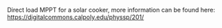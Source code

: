 Direct load MPPT for a solar cooker, more information can be found here: https://digitalcommons.calpoly.edu/physsp/201/
